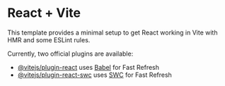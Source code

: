 # React + Vite
<!-- // const location = useLocation();
  // const [applyMargin, setApplyMargin] = useState(false);

  // useEffect(() => {
  //   const handleScroll = () => {
  //     // Check if the current location includes the hash of this section
  //     if (
  //       location.hash === "#timeline" ||
  //       location.hash === "#overview" ||
  //       location.hash === "#faq"
  //     ) {
  //       setApplyMargin(true);
  //     } else {
  //       setApplyMargin(false);
  //     }
  //   };

  //   // Add an event listener for scroll
  //   window.addEventListener("scroll", handleScroll);

  //   // Cleanup function: Remove the event listener when the component unmounts
  //   return () => {
  //     window.removeEventListener("scroll", handleScroll);
  //   };
  // }, [location]); -->

This template provides a minimal setup to get React working in Vite with HMR and some ESLint rules.

Currently, two official plugins are available:

- [@vitejs/plugin-react](https://github.com/vitejs/vite-plugin-react/blob/main/packages/plugin-react/README.md) uses [Babel](https://babeljs.io/) for Fast Refresh
- [@vitejs/plugin-react-swc](https://github.com/vitejs/vite-plugin-react-swc) uses [SWC](https://swc.rs/) for Fast Refresh
